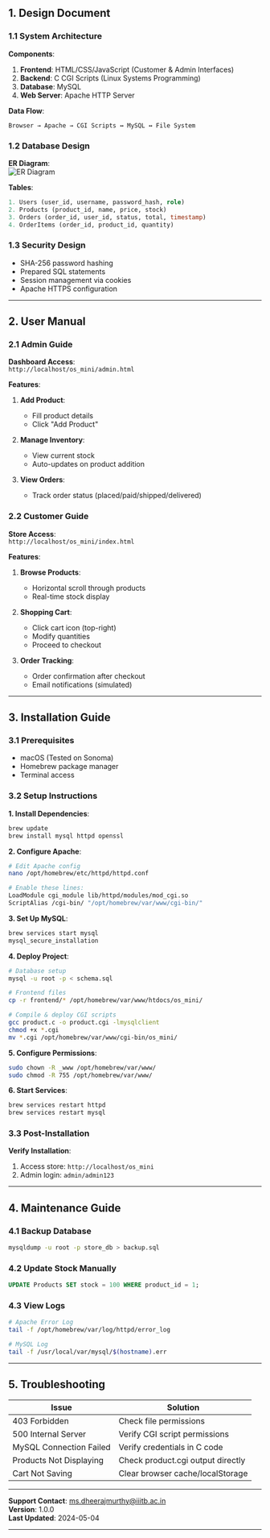 ## **1. Design Document**

### **1.1 System Architecture**

**Components**:

1. **Frontend**: HTML/CSS/JavaScript (Customer & Admin Interfaces)
2. **Backend**: C CGI Scripts (Linux Systems Programming)
3. **Database**: MySQL
4. **Web Server**: Apache HTTP Server

**Data Flow**:

```
Browser → Apache → CGI Scripts ↔ MySQL ↔ File System
```

### **1.2 Database Design**

**ER Diagram**:  
![ER Diagram](https://via.placeholder.com/800x400.png?text=ER+Diagram)

**Tables**:

```sql
1. Users (user_id, username, password_hash, role)
2. Products (product_id, name, price, stock)
3. Orders (order_id, user_id, status, total, timestamp)
4. OrderItems (order_id, product_id, quantity)
```

### **1.3 Security Design**

- SHA-256 password hashing
- Prepared SQL statements
- Session management via cookies
- Apache HTTPS configuration

---

## **2. User Manual**

### **2.1 Admin Guide**

**Dashboard Access**:  
`http://localhost/os_mini/admin.html`

**Features**:

1. **Add Product**:

   - Fill product details
   - Click "Add Product"

2. **Manage Inventory**:

   - View current stock
   - Auto-updates on product addition

3. **View Orders**:
   - Track order status (placed/paid/shipped/delivered)

### **2.2 Customer Guide**

**Store Access**:  
`http://localhost/os_mini/index.html`

**Features**:

1. **Browse Products**:

   - Horizontal scroll through products
   - Real-time stock display

2. **Shopping Cart**:

   - Click cart icon (top-right)
   - Modify quantities
   - Proceed to checkout

3. **Order Tracking**:
   - Order confirmation after checkout
   - Email notifications (simulated)

---

## **3. Installation Guide**

### **3.1 Prerequisites**

- macOS (Tested on Sonoma)
- Homebrew package manager
- Terminal access

### **3.2 Setup Instructions**

**1. Install Dependencies**:

```bash
brew update
brew install mysql httpd openssl
```

**2. Configure Apache**:

```bash
# Edit Apache config
nano /opt/homebrew/etc/httpd/httpd.conf

# Enable these lines:
LoadModule cgi_module lib/httpd/modules/mod_cgi.so
ScriptAlias /cgi-bin/ "/opt/homebrew/var/www/cgi-bin/"
```

**3. Set Up MySQL**:

```bash
brew services start mysql
mysql_secure_installation
```

**4. Deploy Project**:

```bash
# Database setup
mysql -u root -p < schema.sql

# Frontend files
cp -r frontend/* /opt/homebrew/var/www/htdocs/os_mini/

# Compile & deploy CGI scripts
gcc product.c -o product.cgi -lmysqlclient
chmod +x *.cgi
mv *.cgi /opt/homebrew/var/www/cgi-bin/os_mini/
```

**5. Configure Permissions**:

```bash
sudo chown -R _www /opt/homebrew/var/www/
sudo chmod -R 755 /opt/homebrew/var/www/
```

**6. Start Services**:

```bash
brew services restart httpd
brew services restart mysql
```

### **3.3 Post-Installation**

**Verify Installation**:

1. Access store: `http://localhost/os_mini`
2. Admin login: `admin/admin123`

---

## **4. Maintenance Guide**

### **4.1 Backup Database**

```bash
mysqldump -u root -p store_db > backup.sql
```

### **4.2 Update Stock Manually**

```sql
UPDATE Products SET stock = 100 WHERE product_id = 1;
```

### **4.3 View Logs**

```bash
# Apache Error Log
tail -f /opt/homebrew/var/log/httpd/error_log

# MySQL Log
tail -f /usr/local/var/mysql/$(hostname).err
```

---

## **5. Troubleshooting**

| **Issue**               | **Solution**                      |
| ----------------------- | --------------------------------- |
| 403 Forbidden           | Check file permissions            |
| 500 Internal Server     | Verify CGI script permissions     |
| MySQL Connection Failed | Verify credentials in C code      |
| Products Not Displaying | Check product.cgi output directly |
| Cart Not Saving         | Clear browser cache/localStorage  |

---

**Support Contact**: ms.dheerajmurthy@iiitb.ac.in  
**Version**: 1.0.0  
**Last Updated**: 2024-05-04

---
